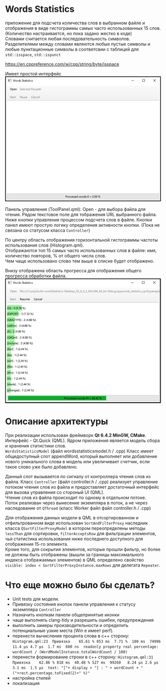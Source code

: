 # Words Statistics  
приложение для подсчета количества слов в выбранном файле и отображения в виде гистограммы самых часто использованных 15 слов. (Количество настраивается, но пока задано жестко в коде)  
Словами считается любая последовательность символов.  
Разделителями между словами являются любые пустые символы и любые пунктационные символы в соответсвии с таблицей для `std::isspace`, `std::ispunct`

https://en.cppreference.com/w/cpp/string/byte/isspace


Имеет простой интерфейс ![](main_form.png)  

Панель управления (ToolPanel.qml):
Open - для выбора файла для чтения.
Рядом текстовое поле для тображения URL выбранного файла.  
Ниже кнопки управления процессом подсчета слов в файле.
Кнопки панел имеют простую логику определения активности кнопки. (Пока не связана со статусом класса `Controller`)

По центру область отображения горизонтальной гистограммы частоты использования слов (Histogram.qml).  
Отображаются топ 15 самых часто использованных слов в файле: имя, количество повторов, % от общего числа слов.  
Чем чаще использовано слово тем выше в списке будет отображено.  

Внизу отображена область прогресса для отображения общего прогресса обработки файла.
![](process_pause.png)

# Описание архитектуры  

При реализации использован фреймворк **Qt 6.4.2 MinGW, CMake**. Интерфейс - Qt.Quick (QML).
Ядром приложения является модель сбора и хранения статистики слов.  
`WordsStatisticsModel` (файл wordsstatisticsmodel.h / .cpp)
Класс имеет общедоступный слот appendWord, который выполняет или добавление нового уникального слова в модель или увеличивает счетчик, если такое слово уже было добавлено.  

Данный слот вызывается по сигналу от контроллера чтения слов из файла.
Класс `Controller` (файл controller.h / .cpp) реализует управление потоком чтения слов из файла и предоставляет достаточный интерфейс для вызова управления со стороный UI (QML).  
Чтение слов из файла происходит по одному в отдельном потоке.  
Поток реализван через вынесение экземпляра в поток, а не через наследование от `QThread` (класс Worker файл файл controller.h / .cpp)

Для отображения данных модели в QML в отсортированном и отфильтрованном виде использован `SortAndFilterProxy` наследник класса `QSortFilterProxyModel` в котором переопределены методы `lessThan` для сортировки, `filterAcceptsRow` для фильтрации элементов, чья статистика использования ниже последнего доступного для отображения 15-го элемента.  
Кроме того, для сокрытия элементов, которые прошли фильтр, но более не должны быть отображены (вышли за границы максимального индекса отображаемых элементов) в QML определено свойство `visible: index < SortFilterProxyInstance.maxRows` для делегата `Repeater`.  

# Что еще можно было бы сделать?  

- Unit tests для модели. 
- Привязку состояния кнопок панели управления к статусу экземпляра `Controller`
- Назначить кнопкам панели общепринятые иконки
- чаще выполнять clang-tidy и разрешить ошибки, предупреждения  
- выполнить замеры производительности и определить потенциальные узкие места (Win е имеет perf).  
- перенести вычисление процента слова в c++ сторону: `Histogram.qml:23	Привязка	65.61 %	853 ms	7.71 %	100 ms	74996	11.4 µs	4.7 µs	1.7 ms	600 ns	readonly property real percentage: wordCount / (WordModelInstance.totalWordCount / 100)`
- перенести формирование строки в c++ сторону: `Histogram.qml:31	Привязка	62.86 %	818 ms	40.48 %	527 ms	99260	8.24 µs	2.6 µs	3.1 ms	1.5 µs	text: "["+ display + "] : " + wordCount + " ("+rect.percentage.toFixed(2)+" %)"`
- настройка стилей
- локализация